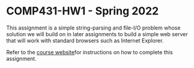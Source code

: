 # COMP431-HW1 - Spring 2022
This assignment is a simple string-parsing and file-I/O problem whose solution we will build on in later assignments to build a simple web server that will work with standard browsers such as Internet Explorer.

Refer to the [course website](https://sites.google.com/cs.unc.edu/comp431/home?authuser=0)for instructions on how to complete this assignment.
